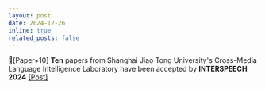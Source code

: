 ```yaml
---
layout: post
date: 2024-12-26
inline: true
related_posts: false
---
```


📃[Paper+10] **Ten** papers from Shanghai Jiao Tong University's Cross-Media Language Intelligence Laboratory have been accepted by **INTERSPEECH 2024** <a href="https://mp.weixin.qq.com/s/AMW3zmC6BlU0P2Mm2uRsag"> [Post]</a>

